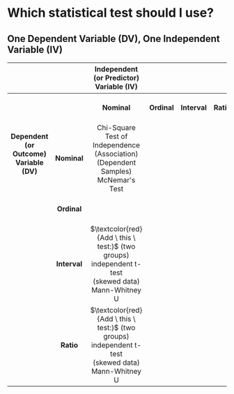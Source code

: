 # Which statistical test should I use?

## One Dependent Variable (DV), One Independent Variable (IV)

| <img width="100" height="1"> |  <img width="100" height="1"> | Independent<br>(or Predictor)<br>Variable (IV)<br><img width="100" height="1"> | <img width="100" height="1"> | <img width="100" height="1"> | <img width="100" height="1"> |
| :---: | :---: | :---: | :---: | :---: | :---: |
| <br><br><br> |  | **Nominal**  | **Ordinal** | **Interval** | **Ratio** |
| **Dependent<br>(or Outcome)<br>Variable (DV)**<br><br> | **Nominal** | Chi-Square Test of Independence (Association)<br>(Dependent Samples) McNemar's Test |  |  |  |
| <br><br><br> | **Ordinal** |  |  |  |  |
| <br><br><br> | **Interval** | $\textcolor{red}{Add \ this \ test:}$ (two groups) independent t-test<br>(skewed data) Mann-Whitney U |  |  |  |
| <br><br><br> | **Ratio** | $\textcolor{red}{Add \ this \ test:}$ (two groups) independent t-test<br>(skewed data) Mann-Whitney U |  |  |  |

<br><br><br>
